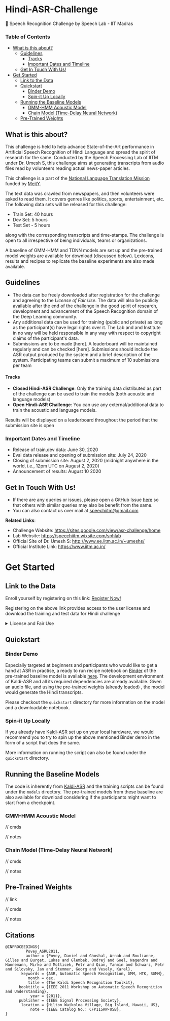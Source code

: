 # Hindi-ASR-Challenge
🎯 Speech Recognition Challenge by Speech Lab - IIT Madras

### Table of Contents
   * [What is this about?](#what-is-this-about)
      * [Guidelines](#guidelines)
         * [Tracks](#tracks)
         * [Important Dates and Timeline](#important-dates-and-timeline)
      * [Get In Touch With Us!](#get-in-touch-with-us)
   * [Get Started](#get-started)
      * [Link to the Data](#link-to-the-data)
      * [Quickstart](#quickstart)
         * [Binder Demo](#binder-demo)
         * [Spin-it Up Locally](#spin-it-up-locally)
      * [Running the Baseline Models](#running-the-baseline-models)
         * [GMM-HMM Acoustic Model](#gmm-hmm-acoustic-model)
         * [Chain Model (Time-Delay Neural Network)](#chain-model-time-delay-neural-network)
      * [Pre-Trained Weights](#pre-trained-weights)

## What is this about?
This challenge is held to help advance State-of-the-Art performance in Artificial Speech Recognition of Hindi Language
and spread the spirit of research for the same. Conducted by the Speech Processing Lab of IITM under Dr. Umesh S, this challenge
aims at generating transcripts from audio files read by volunteers reading actual news-paper articles. 

This challenge is a part of the [National Language Translation Mission](http://psa.gov.in/pmstiac-missions/natural-language-translation) 
funded by [MeitY](https://meity.gov.in/).

The text data was crawled from newspapers, and then volunteers were asked to read them. It covers genres like politics, 
sports, entertainment, etc. 
The following data sets will be released for this challenge:
- Train Set: 40 hours
- Dev Set: 5 hours
- Test Set - 5 hours 

along with the corresponding transcripts and time-stamps. The challenge is open to all 
irrespective of being individuals, teams or organizations. 

A baseline of GMM-HMM and TDNN models are set up and the pre-trained model weights are available for download (discussed
below). Lexicons, results and recipes to replicate the baseline experiments are also made available.


## Guidelines
- The data can be freely downloaded after registration for the challenge and agreeing to the *License of Fair Use*. The data 
will also be publicly available after the end of the challenge in the good spirit of research, development and 
advancement of the Speech Recognition domain of the Deep Learning community.
- Any additional data can be used for training (public and private) as long as the participant(s) have legal rights over 
it. The Lab and and Institute in no way will be held responsible in any way with respect to copyright claims of the 
participant's data.
- Submissions are to be made [here]. A leaderboard will be maintained regularly and can be checked [here]. Submissions 
should include the ASR output produced by the system and a brief description of the system. Participating teams can 
submit a maximum of 10 submissions per team

#### Tracks
- **Closed Hindi-ASR Challenge**: Only the training data distributed as part of the challenge can be used to train the 
models (both acoustic and language models)
- **Open Hindi-ASR Challenge**: You can use any external/additional data to train the acoustic and language models.  

Results will be displayed on a leaderboard throughout the period that the submission site is open

### Important Dates and Timeline
- Release of train,dev data: June 30, 2020
- Eval data release and opening of submission site: July 24, 2020
- Closing of submission site: August 2, 2020 (midnight anywhere in the world, i.e., 12pm UTC on August 2, 2020)
- Announcement of results: August 10 2020

## Get In Touch With Us!
- If there are any queries or issues, please open a GitHub Issue [here](https://github.com/Syzygianinfern0/Hindi-ASR-Challenge/issues/new) so that others with similar queries may also be benefit from the same.
- You can also contact us over mail at speechiitm@gmail.com
 
**Related Links**:
- Challenge Website: https://sites.google.com/view/asr-challenge/home
- Lab Website: https://speechiitm.wixsite.com/sphlab
- Official Site of Dr. Umesh S: http://www.ee.iitm.ac.in/~umeshs/
- Official Institute Link: https://www.iitm.ac.in/

# Get Started
## Link to the Data
Enroll yourself by registering on this link: [Register Now!](https://forms.gle/aR7e28YjgB3g5fgW6)

Registering on the above link provides access to the user license and download the training and test data for Hindi 
challenge

<details> <summary>License and Fair Use</summary> 

### IITM Hindi Speech Corpus: a corpus of native Hindi Speech Corpus Licence Agreement
 
This Agreement is made between Speech lab IITM (Speech-IITM) and the LICENSEE, whereas Speech-IITM , through its 
Research Unit "Speech lab", collected a corpus of speech utterances in various Indian metropolitan cities. This 
agreement refthe IITM Hindi Speech corpus data set, in the following referred to as DATA, which consists of utterances 
and related transcriptions from people aged between 20 and 60. 

The Property Rights of IITM Hindi Speech Corpus DATA are owned by Speech-IITM. The LICENSEE is interested in acquiring 
a license to use IITM Hindi Speech Corpus DATA only for research purposes. It is hereby agreed as follows:

#### 1 - Object
Speech-IITM grants LICENSEE a non exclusive, non transferable, non sublicensable, unlimited, free of cost licence of 
the DATA. LICENSEE will use the DATA for research purposes and agrees that the DATA, in whole or in part, shall not be 
distributed or delivered to any third party.

#### 2 – Property Rights
The licence issued within this Agreement does not confer any title and/or right to LICENSEE on the DATA and, for this 
reason, LICENSEE cannot proceed to any record, assignment and/or concession as sub-license of the named DATA and of the 
relative rights of use. It is expressly understood that the DATA, and the related rights or titles of copyrights able to 
protect completely or partially the DATA, will remain in the whole property of Speech-IITM, and they can be used by 
LICENSEE only for research purposes hereby defined.

#### 3 – Limitation of Warranty and Liability
Speech-IITM makes no representations about the suitability, use, or performance of the DATA for any purpose. The DATA 
are provided “as is,” without express or implied warranties including, but not limited to, any implied warranties of 
merchantability, fitness for a particular purpose, or non-infringement with respect to the DATA. Speech-IITM is not 
obliged to support or issue updates to the DATA. Speech-IITM shall not be liable for any damages, including direct, 
indirect, incidental, special or consequential damages for loss of profits, revenue, data or data use, incurred by 
LICENSEE or any third Party, whether in an action in contract or tort, even if any person has been advised of the 
possibility of such damages.

#### 4 – Duration
The License under this Agreement shall come into force starting from the date hereof. The License will terminate 
immediately, without notice by Speech-IITM, if LICENSEE fails to comply with the terms and conditions of this Agreement. 
Upon termination of this License, LICENSEE shall immediately discontinue all use of DATA provided hereunder, and return 
to Speech-IITM or destroy the original and all copies of all such DATA. All of LICENSEE obligations under this Agreement 
shall survive the termination of the License.

#### 5 - Indemnification
LICENSEE agrees to hold harmless, indemnify, and defend Speech-IITM, its Trustees, officers, employees, and agents from 
and against any loss, damage, liability, claim of loss, lawsuit, cause of action, or other claim asserted against them 
or any of them arising out of, or in any way connected with, LICENSEE performance of any activity hereunder.

#### 6 – Publications Credit
LICENSEE shall acknowledge Speech-IITM with appropriate citations in any publication or any public presentation 
containing results obtained through the use of the DATA as well as to demonstrate the DATA, expressly stating that 
within the Project Speech-IITM has developed and owns the DATA, including a citation to the following publications:

“IITM Hindi Speech Corpus: a corpus of native Hindi Speech Corpus” - Speech signal processing lab, IIT Madras.

#### 7 – Applicable Law
Any controversy or claim of whatsoever nature arising out of or relating in any manner whatsoever to this Agreement or 
any breach of any terms of this Agreement shall be governed by and construed in all respects in accordance with the 
laws of India.

LICENSEE hereby irrevocably acknowledges and agrees that the Court of India shall have India exclusive jurisdiction to 
resolve any controversy or claim of whatsoever nature arising out of, or relating in any manner to this Agreement, any 
terms of this Agreement, or any breach of this Agreement or any such terms.

#### 8 – Privacy regulation

Your personal data shall be processed only for internal usage by Speech-IITM. In signing this licence you confirm that 
you have read and understood the privacy policy and that you consent to the processing of your personal data by 
Speech-IITM staff.

</details>

## Quickstart
### Binder Demo
Especially targeted at beginners and participants who would like to get a hand at ASR in practise, a ready to run recipe
notebook on [Binder](https://mybinder.org/) of the pre-trained baseline model is available 
[here](https://mybinder.org/v2/gh/Syzygianinfern0/WAV2TEXT.git/master). The development environment of Kaldi-ASR and all
its required dependencies are already available. Given an audio file, and using the pre-trained weights (already loaded)
, the model would generate the Hindi transcripts.

Please checkout the `quickstart` directory for more information on the model and a downloadable notebook. 

### Spin-it Up Locally
If you already have [Kaldi-ASR](https://kaldi-asr.org/) set up on your local hardware, we would recommend you to try to 
spin up the above mentioned Binder demo in the form of a script that does the same.

More information on running the script can also be found under the `quickstart` directory.

## Running the Baseline Models
The code is inherently from [Kaldi-ASR](https://kaldi-asr.org/) and the training scripts can be found under the 
`models` directory. The pre-trained models from these baseline are also available for download considering if the 
participants might want to start from a checkpoint.

### GMM-HMM Acoustic Model
// cmds

// notes

### Chain Model (Time-Delay Neural Network)
// cmds

// notes

## Pre-Trained Weights
// link

// cmds

// notes

## Citations
```
@INPROCEEDINGS{
         Povey_ASRU2011,
         author = {Povey, Daniel and Ghoshal, Arnab and Boulianne, Gilles and Burget, Lukas and Glembek, Ondrej and Goel, Nagendra and Hannemann, Mirko and Motlicek, Petr and Qian, Yanmin and Schwarz, Petr and Silovsky, Jan and Stemmer, Georg and Vesely, Karel},
       keywords = {ASR, Automatic Speech Recognition, GMM, HTK, SGMM},
          month = dec,
          title = {The Kaldi Speech Recognition Toolkit},
      booktitle = {IEEE 2011 Workshop on Automatic Speech Recognition and Understanding},
           year = {2011},
      publisher = {IEEE Signal Processing Society},
       location = {Hilton Waikoloa Village, Big Island, Hawaii, US},
           note = {IEEE Catalog No.: CFP11SRW-USB},
}
```
